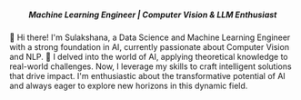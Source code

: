 <h5 align="center">Machine Learning Engineer | Computer Vision & LLM Enthusiast</h5> 


👋 Hi there! I'm Sulakshana, a Data Science and Machine Learning Engineer with a strong foundation in AI, currently passionate about Computer Vision and NLP. 🚀  I delved into the world of AI, applying theoretical knowledge to real-world challenges. Now, I leverage my skills to craft intelligent solutions that drive impact. I'm enthusiastic about the transformative potential of AI and always eager to explore new horizons in this dynamic field.
